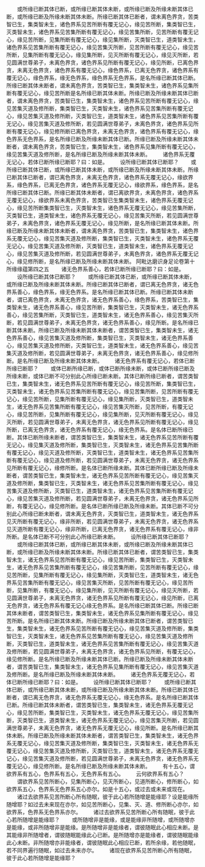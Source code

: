 <!-- { "loadSidebar": true } -->
　　或所缘已断其体已断，或所缘已断其体未断，或所缘已断及所缘未断其体已断，或所缘已断及所缘未断其体未断。所缘已断其体已断者，谓未离色界贪，苦类智已生，集类智未生，诸色界系见苦所断有覆无记心，缘见苦所断，集类智已生，灭类智未生，诸色界系见苦集所断有覆无记心，缘见苦集所断，见苦所断有覆无记心，缘见苦所断，见集所断有覆无记心，缘见集所断，灭类智已生，道类智未生，诸色界系见苦集所断有覆无记心，缘见苦集灭所断，见苦所断有覆无记心，缘见苦所断，见集所断有覆无记心，缘见集所断，见灭所断有覆无记心，缘见灭所断，若见圆满世尊弟子，未离色界贪，诸色界系见所断有覆无记心，缘见所断，已离色界贪，未离无色界贪，诸色界系有覆无记心，缘色界系，已离无色界贪，诸色界系有覆无记心，缘色界系，缘无色界系，缘色界系无色界系，是名所缘已断其体已断。所缘已断其体未断者，谓未离色界贪，苦类智已生，集类智未生，诸色界系见集所断有覆无记心，缘见苦所断是名所缘已断其体未断。所缘已断及所缘未断其体已断者，谓未离色界贪，苦类智已生，集类智未生，诸色界系见苦所断有覆无记心，缘见苦集灭道及修所断，集类智已生，灭类智未生，诸色界系见苦集所断有覆无记心，缘见苦集灭道及修所断，灭类智已生，道类智未生，诸色界系见苦集所断有覆无记心，缘见苦集灭道及修所断，若见圆满世尊弟子，未离色界贪，诸色界系见所断有覆无记心，缘见修所断已离色界贪，未离无色界贪，诸色界系有覆无记心，缘色界系无色界系，是名所缘已断及所缘未断其体已断。所缘已断及所缘未断其体未断者，谓未离色界贪，苦类智已生，集类智未生，诸色界系见集所断有覆无记心，缘见苦集灭道及修所断，是名所缘已断及所缘未断其体未断。
　　诸色界系无覆无记心，若体已断所缘已断耶？曰：如是。
　　设所缘已断其体已断耶？
　　或所缘已断其体已断，或所缘已断其体未断，或所缘已断及所缘未断其体未断。所缘已断其体已断者，谓已离色界贪，未离无色界贪，诸色界系无覆无记心，缘欲界系，缘色界系，已离无色界贪，诸色界系无覆无记心，缘欲界系，缘色界系，是名所缘已断其体已断。所缘已断其体未断者，谓已离欲界贪，未离色界贪，诸色界系无覆无记心，缘欲界系未离色界贪，苦类智已生集类智未生，诸色界系无覆无记心，缘见苦所断集类智已生，灭类智未生，诸色界系无覆无记心，缘见苦集所断，灭类智已生，道类智未生，诸色界系无覆无记心，缘见苦集灭所断，若见圆满世尊弟子，未离色界贪，诸色界系无覆无记心，缘见所断，是名所缘已断其体未断。所缘已断及所缘未断其体未断者，谓未离色界贪，苦类智已生，集类智未生，诸色界系无覆无记心，缘见苦集灭道及修所断，集类智已生，灭类智未生，诸色界系无覆无记心，缘见苦集灭道及修所断，灭类智已生，道类智未生，诸色界系无覆无记心，缘见苦集灭道及修所断，若见圆满世尊弟子，未离色界贪，诸色界系无覆无记心，缘见修所断，是名所缘已断及所缘未断其体未断。
阿毗达磨识身足论卷第十所缘缘蕴第四之五
　　诸无色界系善心，若体已断所缘已断耶？曰：如是。
　　设所缘已断其体已断耶？
　　或所缘已断其体已断，或所缘已断其体未断，或所缘已断及所缘未断其体未断。所缘已断其体已断者，谓已离无色界贪，诸无色界系善心，缘色界系，缘无色界系。是名所缘已断其体已断。所缘已断其体未断者，谓已离色界贪，未离无色界贪，诸无色界系善心，缘色界系，苦类智已生，集类智未生，诸无色界系善心，缘见苦所断，集类智已生，灭类智未生，诸无色界系善心，缘见苦集所断，灭类智已生，道类智未生，诸无色界系善心，缘见苦集灭所断，若见圆满世尊弟子，未离无色界贪，诸无色界系善心，缘见所断。是名所缘已断其体未断。所缘已断及所缘未断其体未断者，谓苦类智已生，集类智未生，诸无色界系善心，缘见苦集灭道及修所断，集类智已生，灭类智未生，诸无色界系善心，缘见苦集灭道及修所断，灭类智已生，道类智未生，诸无色界系善心，缘见苦集灭道及修所断，若见圆满世尊弟子，未离无色界贪，诸无色界系善心，缘见修所断。是名所缘已断及所缘未断其体未断。
　　诸无色界系有覆无记心，若体已断所缘已断耶？
　　或体已断所缘已断，或体已断所缘未断，或体已断所缘已断及所缘未断，或体已断不可分别此心所缘已断未断。其体已断所缘已断者，谓苦类智已生，集类智未生，诸无色界系见苦所断有覆无记心，缘见苦所断，集类智已生，灭类智未生，诸无色界系见苦集所断有覆无记心，缘见苦集所断，见苦所断有覆无记心，缘见苦所断，见集所断有覆无记心，缘见集所断，灭类智已生，道类智未生，诸无色界系见苦集所断有覆无记心，缘见苦集灭所断，见苦所断，有覆无记心，缘见苦所断，见集所断有覆无记心，缘见集所断，见灭所断有覆无记心，缘见灭所断，若见圆满世尊弟子，未离无色界贪，诸无色界系见所断有覆无记心，缘见所断，已离无色界贪，诸无色界系有覆无记心，缘无色界系。是名体已断所缘已断。其体已断所缘未断者，谓苦类智已生，集类智未生，诸无色界系见苦所断有覆无记心，缘见集灭道及修所断，集类智已生，灭类智未生，诸无色界系见苦集所断有覆无记心，缘见灭道及修所断，灭类智已生，道类智未生，诸无色界系见苦集所断有覆无记心，缘见道及修所断，若见圆满世尊弟子，未离无色界贪，诸无色界系见所断有覆无记心，缘修所断。是名体已断所缘未断。其体已断所缘已断及所缘未断者，谓苦类智已生，集类智未生，诸无色界系见苦所断有覆无记心，缘见苦集灭道及修所断，集类智已生，灭类智未生，诸无色界系见苦集所断有覆无记心，缘见苦集灭道及修所断，灭类智已生，道类智未生，诸无色界系见苦集所断有覆无记心，缘见苦集灭道及修所断，若见圆满世尊弟子，未离无色界贪，诸无色界系见所断，有覆无记心，缘见修所断。是名体已断所缘已断及所缘未断。其体已断不可分别此心所缘已断未断者，谓未离无色界贪，灭类智已生，道类智未生，诸无色界系见灭所断有覆无记心，缘非所断，若见圆满世尊弟子，未离无色界贪，诸无色界系见灭道所断有覆无记心，缘非所断，已离无色界贪，诸无色界系有覆无记心，缘非所断。是名体已断不可分别此心所缘已断未断。
　　设所缘已断其体已断耶？
　　或所缘已断其体已断，或所缘已断其体未断，或所缘已断及所缘未断其体已断，或所缘已断及所缘未断其体未断。所缘已断其体已断者，谓苦类智已生，集类智未生，诸无色界系见苦所断有覆无记心，缘见苦所断，集类智已生，灭类智未生，诸无色界系见苦集所断有覆无记心，缘见苦集所断，见苦所断有覆无记心，缘见苦所断，见集所断有覆无记心，缘见集所断，灭类智已生，道类智未生，诸无色界系见苦集所断有覆无记心，缘见苦集灭所断，见苦所断有覆无记心，缘见苦所断，见集所断，有覆无记心，缘见集所断，见灭所断有覆无记心，缘见灭所断，若见圆满世尊弟子，未离无色界贪，诸无色界系见所断有覆无记心，缘见所断，已离无色界贪，诸无色界系有覆无记心缘无色界系。是名所缘已断其体已断。所缘已断其体未断者，谓苦类智已生，集类智未生，诸无色界系见集所断有覆无记心，缘见苦所断。是名所缘已断其体未断。所缘已断及所缘未断其体已断者，谓苦类智已生，集类智未生，诸无色界系见苦所断有覆无记心，缘见苦集灭道及修所断，集类智已生，灭类智未生，诸无色界系见苦集所断有覆无记心，缘见苦集灭道及修所断，灭类智已生，道类智未生，诸无色界系见苦集所断有覆无记心，缘见苦集灭道及修所断，若见圆满世尊弟子，未离无色界贪，诸无色界系见所断，有覆无记心，缘见修所断。是名所缘已断及所缘未断其体已断。所缘已断及所缘未断其体未断者，谓苦类智已生，集类智未生，诸无色界系见集所断有覆无记心，缘见苦集灭道及修所断。是名所缘已断及所缘未断其体未断。
　　诸无色界系无覆无记心，若体已断所缘已断耶？曰：如是。
　　设所缘已断其体已断耶？
　　或所缘已断其体已断，或所缘已断其体未断，或所缘已断及所缘未断其体未断。所缘已断其体已断者，谓已离无色界贪，诸无色界系无覆无记心，缘无色界系。是名所缘已断其体已断。所缘已断其体未断者，谓苦类智已生，集类智未生，诸无色界系无覆无记心，缘见苦所断，集类智已生，灭类智未生，诸无色界系无覆无记心，缘见苦集所断，灭类智已生，道类智未生，诸无色界系无覆无记心，缘见苦集灭所断，若见圆满世尊弟子，未离无色界贪，诸无色界系无覆无记心，缘见所断。是名所缘已断其体未断。所缘已断及所缘未断其体未断者，谓苦类智已生，集类智未生，诸无色界系无覆无记心，缘见苦集灭道及修所断，集类智已生，灭类智未生，诸无色界系无覆无记心，缘见苦集灭道及修所断，灭类智已生，道类智未生，诸无色界系无覆无记心，缘见苦集灭道及修所断，若见圆满世尊弟子，未离无色界贪，诸无色界系无覆无记心，缘见修所断。是名所缘已断及所缘未断其体未断。
　　有十五心，谓欲界系有五心，色界系有五心，无色界系有五心。
　　云何欲界系有五心？
　　谓欲界系见苦所断心，见集所断心，见灭所断心，见道所断心，修所断心，如欲界系五心，色界系无色界系五心亦尔。如是十五心，或过去或未来或现在。
　　诸过去欲界系见苦所断心所有随眠，彼于此心若所随增是能缘耶？设是能缘所随增耶？如过去未来现在亦尔，如见苦所断心，见集、灭、道、修所断心亦尔，如欲界系，色界系无色界系亦尔。
　　诸过去欲界系见苦所断心所有随眠，彼于此心若所随增是能缘耶？
　　或所随增非是能缘，或是能缘非所随增，或所随增亦是能缘，或非所随增非是能缘。是所随增非是能缘者，谓彼随眠此心相应未断。是其能缘非所随增者，谓彼随眠能缘此心已断。是所随增亦是能缘者，谓彼随眠能缘此心未断。非所随增亦非能缘者，谓彼随眠此心相应已断，若所余缘，若他随眠，若不同界遍行随眠，如过去未来亦尔。
　　诸现在欲界系见苦所断心所有随眠，彼于此心若所随增是能缘耶？
